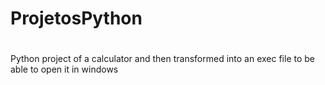 # ProjetosPython
#
Python project of a calculator and then transformed into an exec file to be able to open it in windows
